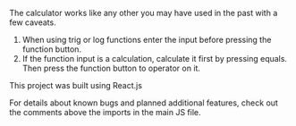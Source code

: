 The calculator works like any other you may have used in the past with a few caveats. 

1) When using trig or log functions enter the input before pressing the function button. 
2) If the function input is a calculation, calculate it first by pressing equals. Then press the function button to operator on it.

This project was built using React.js

For details about known bugs and planned additional features, check out the comments above the imports in the main JS file.
